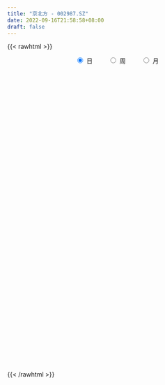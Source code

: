 ```yaml
---
title: "京北方 - 002987.SZ"
date: 2022-09-16T21:58:58+08:00
draft: false
---
```

{{< rawhtml >}}
    <div style="text-align: center">
        <label style="padding: 1rem;"><input style="margin-right: .5rem" type="radio" name="period" value="D" checked onclick="period_change(this)">日</label>
        <label style="padding: 1rem;"><input style="margin-right: .5rem" type="radio" name="period" value="W" onclick="period_change(this)">周</label>
        <label style="padding: 1rem;"><input style="margin-right: .5rem" type="radio" name="period" value="M" onclick="period_change(this)">月</label>
    </div>
    <div id="chart" style="height: 700px;"></div> 
    <script type="text/javascript">
        const D_v = [26091.64,21306.81,28528.41,16369.85,17632.12,15223.88,17339.56,14488.59,11256.2,19506.96,17805.45,14982.12,14461.33,12395.0,10527.79,28106.4,22316.26,15598.3,11918.56,11507.0,8854.7,7749.58,8018.94,7555.79,8099.7,8119.07,47456.09,43743.37,22761.27,16579.29,17541.0,12975.15,12231.79,9886.88,10696.25,25615.0,9438.25,15923.35,11861.98,11228.48,17447.0,15002.49,13518.58,17838.49,13174.7,16597.28,23407.66,15131.79,12192.86,9480.97,9697.58,8065.79,15759.79,8076.34,9667.37,7343.79,12251.0,7727.0,11417.23,7274.82,8463.52,10508.19,14868.58,11292.56,9984.0,7757.0,10417.75,6416.0,12611.15,8360.89,12727.4,4913.04,6291.37,9369.46,12838.65,8761.79,7872.0,10512.09,13973.43,10850.73,7344.7,14060.0,10340.79,6575.79,11317.7,9554.66,12085.04,10146.0,11432.0,9631.01,13925.59,11364.58,32874.4,27570.14,19141.36,21878.2,13910.79,11403.36,11262.66,12497.07,32455.79,14349.07,9570.09,11203.09,12637.84,9132.0,9528.47,9477.7,11809.7,5790.0,7029.22,7379.19,11934.0,10076.79,9001.01,11955.8,6608.79,6352.79,8109.74,5630.49,12858.32,9331.2,10868.58,9887.06,7189.79,9262.68,8271.79,9236.0,9320.0,8636.68,5954.0,5747.68,11354.22,10160.0,9792.22,8118.22,19216.97,18498.88,27541.01,20157.76,14402.79,14281.83,9518.37,13766.15,13432.0,7905.7,6866.49,21367.98,15641.0,17103.7,17231.58,57205.6,38795.03,29187.95,20548.53,21980.41,13751.0,25109.03,29931.76,17579.33,12729.79,10662.67,7905.0,11185.57,16755.5,20785.89,21895.15,21479.16,14974.16,8503.0,29669.55,17047.0,24512.53,12909.74,16693.4,12219.84,10829.4,9950.15,20548.19,18780.81,20974.6,20690.24,13532.7,29794.96,20568.6,19220.44,15747.39,23560.47,19073.54,43867.91,36189.91,25502.62,16943.51,20057.11,19428.54,16812.59,15021.74,20069.66,12301.14,11676.65,19017.5,24207.85,13945.85,11939.59,11684.79,16305.73,10057.2,19260.69,24167.76,12004.31,20202.8,20038.28,21562.0,41909.01,27402.94,30473.76,16153.7,21220.44,31594.37,23890.71,19898.26,19884.92,23935.35,24237.81,17920.71,23402.38,53362.69,29517.7,14724.48,9301.78,13534.25,14716.4,13661.52,13036.46,12739.38,21238.47,18292.05,34422.33,109971.0,77426.28,47167.22,54036.53,37631.97,34175.73,29151.58,31379.38,24913.96,40196.47,33628.53,36321.19,26280.77,27391.02,16926.96,20439.28,20537.29,33960.0,14497.2,13672.65,9489.07,9538.41,6861.44,9342.36,8521.6,12550.1,6791.8,10925.2,5847.4,8319.37,6946.3,6759.0,8568.0,6497.61,12389.6,18127.07,6760.33,62416.15,82378.36,40476.5,32581.5,42646.35,22366.13,21293.85,27375.32,21996.54,25839.45,29261.52,25533.06,34381.54,26743.72,50937.62,42630.23,28923.21,28681.41,42474.83,33147.18,19442.35,24385.97,18633.49,19183.47,41053.04,50096.35,29585.28,83404.54,42726.69,45944.77,32674.03,38888.07,22104.8,24145.6,19164.12,22305.83,22343.73,17116.59,28496.27,42071.5,38037.0,26259.78,30309.21,25038.8,19127.88,15239.28,20291.68,19552.92,11765.2,25992.91,17031.35,17391.58,122323.96,187088.96,247673.05,239235.25,214438.57,181160.45,113679.44,101713.14,143698.74,88002.44,27944.99,226753.98,183243.41,272416.36,197716.18,215895.21,166747.07,147473.68,124588.27,116466.77,97849.8,105028.18,186997.87,175140.82,173872.53,136585.87,90309.9,97222.77,77417.58,53015.33,88413.68,121399.11,68100.91,104860.65,98038.9,113156.36,63453.84,44611.35,65709.98,49854.4,44740.34,42373.98,55393.67,62822.12,60588.96,34091.04,35707.24,49109.6,73516.92,45677.13,44196.0,60900.15,75335.99,51223.39,107274.8,75302.15,112723.75,78268.23,128236.65,94420.68,129862.18,105481.22,81081.7,69008.2,45114.05,62152.48,34984.98,44967.98,29889.93,46669.64,44732.59,40844.6,29766.45,45057.6,39515.31,53960.47,30746.91,43076.48,43492.37,46459.51,34735.57,38047.17,50492.4,33812.2,30077.4,32434.4,33806.62,63270.01,52993.0,61056.27,66867.06,185035.9,159048.52,206662.24,121236.01,106272.67,80197.58,75609.12,66209.25,107056.2,82978.35,76862.03,94948.94,78538.9,78140.06,88921.42,162574.79,97140.71,58543.1,60750.58,95041.2,63097.56,70194.12,106140.04,68634.6,58575.44,75879.78,48584.44,41269.54,56185.04,46076.18,33456.56,46229.85,37796.88,44460.1,23228.4,22483.45,30922.09,41282.35,42197.6,88292.81,56042.56,69325.04,45585.95,45995.68,108227.42,59151.55,52521.44,43331.49,43284.73,69191.18,59835.17,41797.74,104954.37,302631.42,260600.15,170276.2,207314.88,205729.13,135184.3,101762.95,98179.2,132105.86,179835.89,175590.59,118362.86,115613.77,92555.48,67040.49,43759.3,49760.19,58182.38,52964.76,58615.98,43113.8,52238.98,119298.77,130378.78,141926.37,429935.77,302882.96,298090.9,412461.42]
const D_histogram = [0.0,-0.0051054131,0.0538770172,0.0438763912,-0.0089372319,-0.1068560941,-0.2334130208,-0.3031066893,-0.3513223928,-0.5761153637,-0.8302015423,-0.8506727886,-0.7670172705,-0.632859643,-0.5453907577,-0.2563168531,0.053290379,0.2604985416,0.3218695981,0.4136028012,0.3635379962,0.2563871518,0.090408778,0.0115632206,0.0316428123,0.1202601648,0.5417536995,0.8147910407,0.9486144717,0.8966592619,0.7774429337,0.5643866627,0.4683216697,0.3021342259,0.2078704355,-0.0576544341,-0.1860900054,-0.1735804709,-0.1202144914,-0.1075816871,-0.2606573637,-0.4591995573,-0.4290867587,-0.5083377999,-0.4931932725,-0.5481031027,-0.3671016377,-0.3079014851,-0.2961749803,-0.2918075359,-0.2590694597,-0.2249911728,-0.2934547697,-0.2994019004,-0.2568744692,-0.2232604327,-0.2124408029,-0.1847205976,-0.1972173401,-0.2031842098,-0.1685444987,-0.0818053214,0.0600316507,0.157354917,0.2123828918,0.238170453,0.2833029757,0.2622440761,0.1363862465,0.0494085036,-0.0381091743,-0.0951253512,-0.1170545532,-0.1111083267,-0.1502901047,-0.2332296726,-0.2410753429,-0.3374626712,-0.4567208478,-0.5753632396,-0.6101458499,-0.5387368117,-0.4192388111,-0.3042644585,-0.0870545476,0.0726419846,0.1398898755,0.0955708884,0.007680105,0.0368299231,0.1409173816,0.242800674,0.4752543093,0.685657019,0.8224211557,0.9161115514,0.8813546094,0.8201476096,0.741786986,0.6697699766,0.2676586429,-0.0337006387,-0.1711584311,-0.2780621558,-0.4470075524,-0.4560639646,-0.4501828676,-0.5184607845,-0.6201629201,-0.6626795243,-0.6139446583,-0.4791762947,-0.2428496046,-0.0363898649,0.1457152412,0.2394974825,0.2571423406,0.2593780719,0.1836005614,0.1237447392,0.2407354205,0.3106406714,0.411755142,0.4381235101,0.4746120509,0.4385061735,0.3456674506,0.1600836351,0.1637726257,0.1949064078,0.1569264218,0.1404400587,0.2400778953,0.331424921,0.3916098282,0.428215373,0.5084118749,0.5773823524,0.7460659693,0.7752517496,0.70158071,0.496142668,0.3275205956,0.2570755687,0.2506347527,0.1743105453,0.1171389615,0.1685138824,0.2229432802,0.0844727617,-0.0753017519,0.0804827475,0.0242905001,0.0665928983,0.0399869878,0.0021267503,-0.0701637577,-0.2283698874,-0.5101080627,-0.6861396318,-0.8144807565,-0.8794573254,-0.8744186893,-0.8952428191,-0.7536465793,-0.7105972689,-0.5646646364,-0.5227066418,-0.5309716732,-0.4950435757,-0.2815615005,-0.1530507811,0.0172837136,0.1314736183,0.1263299532,0.1274204596,0.1282417807,0.1272826846,-0.7403996895,-1.2202799146,-1.4865917842,-1.5965889811,-1.5341119684,-1.4826490907,-1.3850776868,-1.2069574965,-1.0072735241,-0.7843768286,-0.6066054854,-0.3374190022,-0.1104312804,0.0261292146,0.1409130534,0.2816580959,0.4210824251,0.5182251857,0.5774877411,0.5894395661,0.5621098359,0.5524303535,0.585609027,0.6234310609,0.6460817814,0.6157201725,0.5899721391,0.5952006661,0.5773707255,0.5287524984,0.4277187453,0.3728201213,0.3290827708,0.3072855377,0.2613916279,0.1198796718,-0.0048575091,-0.1406103575,-0.1794660726,-0.2030058693,-0.2209928483,-0.2531981333,-0.2390811721,-0.2012308576,-0.2112954245,-0.2006051467,-0.1533967811,-0.0350087494,0.1652630253,0.2534584819,0.3096016503,0.3375390666,0.3768344737,0.4037374448,0.3943773373,0.3861307535,0.3660089781,0.3935478619,0.3739522478,0.3109486792,0.4307392893,0.4427748585,0.4654036376,0.5345447064,0.5680073489,0.4796940018,0.4245273576,0.3110123344,0.2542358389,0.2647749414,0.2633815428,0.229731116,0.1968864918,0.1288057095,0.0782909871,0.0431704848,0.0188032854,-0.0850196392,-0.1577026835,-0.1984019562,-0.2388048815,-0.2661489631,-0.271142629,-0.2267861838,-0.2132949956,-0.2244760535,-0.2193909629,-0.2587602888,-0.2301654204,-0.1542027187,-0.0898338296,-0.0697246534,-0.02464501,0.0108043012,0.0600325758,0.0143478749,-0.0093303713,0.14542034,0.2752896304,0.2787437093,0.3157422425,0.2766564826,0.2136371282,0.134604257,0.0423507242,0.0288750798,-0.0200991764,0.0172271687,0.0479368351,0.0772474229,0.0414272127,0.1082428275,0.1360837412,0.1479372644,0.1475352875,0.1806180916,0.1387306214,0.1155505149,0.0437826407,0.0237190225,0.0319549248,0.1027343883,0.135380102,0.1306172397,0.2114875858,0.2009109274,0.1873586017,0.1805208888,0.0814740934,0.0317471943,-0.0681336809,-0.1251358089,-0.1111457083,-0.102278716,-0.081538258,-0.0446844989,0.0208603275,0.0249616262,0.0189973713,-0.0057699531,-0.0850453703,-0.1016002075,-0.1262450254,-0.1760788322,-0.2393250961,-0.2464903037,-0.2111858119,-0.2099819474,-0.1582604291,-0.0019212008,0.2954003391,0.5914371838,0.8238533428,0.8944800692,1.0296287585,0.9647671715,0.8478582301,0.8180331065,0.6778398793,0.7844281356,0.8162333718,0.8557124898,1.0389331129,0.769312497,0.8077046925,0.4762571111,0.166054199,-0.3287392617,-0.5047484761,-0.6837237804,-0.7215150822,-0.475098257,-0.4069954006,-0.2580166735,-0.4006108914,-0.5644068914,-0.6792884191,-0.7999749759,-0.8325489793,-0.7539601264,-0.8537958843,-0.8821484506,-1.0319548398,-0.9713505156,-0.7855714969,-0.6843606946,-0.5939527351,-0.475410786,-0.4439211603,-0.4861403192,-0.5527303835,-0.5564548002,-0.462515013,-0.341863987,-0.3236118647,-0.3684842677,-0.3278380265,-0.23497389,-0.1883797933,-0.1217459142,-0.0393852956,0.0862572475,0.0918462145,0.1895260627,0.2870436996,0.4546364192,0.5267792898,0.6872759523,0.7144816601,0.6461540904,0.3560458454,0.1723461658,-0.112834763,-0.2562387056,-0.4775384875,-0.606699061,-0.7350489803,-0.7472734817,-0.7781807708,-0.8122988137,-0.8530856736,-0.8595084109,-0.9518630797,-1.0017226162,-0.8841185553,-0.7939749743,-0.6199361441,-0.4220836691,-0.2378603018,-0.0834199127,0.0527434892,0.1523241603,0.2438297758,0.3249214902,0.3983235092,0.448748352,0.5008888796,0.0607483642,-0.1659558056,-0.1649331452,-0.1625286267,-0.0090420895,0.1226242925,0.1696149051,0.1836568327,0.1937614166,0.1959595928,0.2168910346,0.2951975962,0.3095996778,0.3080141139,0.3213159602,0.3278412355,0.3462605743,0.3295368068,0.3674928242,0.3717997467,0.3577719454,0.3557847559,0.3517031821,0.3055161206,0.3016715713,0.3270713386,0.3138407266,0.3140280269,0.2816947345,0.2568345088,0.233547033,0.2278882093,0.1902980901,0.1425271581,0.123739658,0.1008468966,0.0731603797,0.0335430292,0.0107842012,-0.0200230312,-0.0714450142,-0.0454992612,0.0264063195,0.0907420264,0.1556881526,0.1598215522,0.1546138931,0.198355228,0.1953650926,0.1902376436,0.1791385308,0.161917329,0.0680023287,0.0233209421,0.0296562958,0.158189334,0.2847392703,0.4436066065,0.4595901355,0.5181485745,0.52447478,0.4397380984,0.3479516427,0.2564032474,0.2183583881,0.2140688468,0.2479042127,0.2286301357,0.0993380001,-0.0247133036,-0.1459403975,-0.2402026565,-0.2852716069,-0.3666937941,-0.3764527016,-0.3322667441,-0.326665795,-0.2962968306,-0.126237804,-0.0731710342,0.1081687036,0.2784681759,0.2229638213,0.326359943,0.3700253756]
const D_fast = [0.0,-0.0063817664,0.0660699183,0.0670383901,0.011990459,-0.1126424267,-0.2975526087,-0.4430229494,-0.5790692512,-0.947891063,-1.4095276272,-1.6426670706,-1.7507658702,-1.7748231534,-1.8237019575,-1.5987072661,-1.2757774394,-1.0034446413,-0.8616061854,-0.6664722819,-0.6256525879,-0.6687066443,-0.8120828236,-0.8880375758,-0.8600472811,-0.7413648874,-0.1844329278,0.2923021736,0.6632792225,0.8354888282,0.9106332334,0.838673628,0.8596890525,0.7690351652,0.7267389837,0.4468005055,0.2718424328,0.2409568496,0.2642692063,0.2500065888,0.0317665713,-0.2815755116,-0.3587344027,-0.5650698939,-0.6732236846,-0.8651592905,-0.7759332349,-0.7937084536,-0.8560256939,-0.9246101334,-0.9566394222,-0.9788089285,-1.1206362178,-1.2014338237,-1.2231250098,-1.2453260814,-1.2876166523,-1.3060765964,-1.367877674,-1.4246405961,-1.4321370097,-1.3658491627,-1.2090042779,-1.0723422823,-0.9642185846,-0.8788884102,-0.7629301435,-0.7184280242,-0.8101892922,-0.8848149091,-0.9818598806,-1.0626573953,-1.1138502356,-1.1356810907,-1.212435395,-1.353682381,-1.4217968871,-1.6025498831,-1.8359882717,-2.0984714733,-2.2857905461,-2.3490657109,-2.3343774131,-2.2954691751,-2.1000229011,-1.9221658728,-1.819945513,-1.840371778,-1.9263425351,-1.8879852362,-1.7486684324,-1.5860849714,-1.2348177588,-0.8530007943,-0.5106313687,-0.1879130852,-0.0023313749,0.1414985278,0.2485846506,0.3440101355,0.0088134625,-0.3009709788,-0.481218379,-0.6576376426,-0.9383349273,-1.0614073307,-1.1680719506,-1.3659650637,-1.6227079293,-1.8308944146,-1.9356457131,-1.9206714232,-1.7450571343,-1.5476948608,-1.3291609444,-1.1755043325,-1.0935738892,-1.02649364,-1.0563710101,-1.0852906475,-0.9081161111,-0.7605506924,-0.5564974362,-0.4205981906,-0.2654566371,-0.1919359711,-0.1983578314,-0.3439207381,-0.299288591,-0.219428207,-0.2181765875,-0.1995529359,-0.0398956256,0.1343076304,0.2923949947,0.4360543827,0.6433538534,0.8566699189,1.2118700281,1.4348687459,1.5365928838,1.4551905088,1.3684485853,1.3622724505,1.4184903227,1.3857437516,1.3578569082,1.4513602997,1.5615255176,1.4441731895,1.2655732379,1.4414784242,1.3913588018,1.4503094246,1.4337002611,1.3963717112,1.3065402636,1.0912416622,0.6819764711,0.3344099941,0.0024486803,-0.28239222,-0.4959582562,-0.7405930908,-0.7874084958,-0.9220085026,-0.9172420292,-1.0059606951,-1.1469686447,-1.2348014412,-1.0917097412,-1.001461717,-0.8268062939,-0.6797479847,-0.6533091614,-0.6203635402,-0.5874817738,-0.5566201987,-1.6094024952,-2.3943526991,-3.0323125146,-3.5414569568,-3.8625079363,-4.1817073312,-4.430405349,-4.5540245328,-4.6061589414,-4.5793564531,-4.5532364813,-4.3684047486,-4.1690248469,-4.0259320482,-3.8759199461,-3.6647603796,-3.4200654442,-3.1933663872,-2.9897318965,-2.8304201799,-2.7172224512,-2.5887943452,-2.4092134149,-2.2155336158,-2.03136245,-1.9077940158,-1.7860490144,-1.6320203209,-1.5055075801,-1.4219376826,-1.4160417494,-1.3777353431,-1.3392020009,-1.2841778496,-1.2647238524,-1.3762658905,-1.5022174486,-1.6731228865,-1.7568451198,-1.8311363838,-1.9043715748,-1.9998763932,-2.0455297251,-2.0579871249,-2.1208755479,-2.1603365568,-2.1514773865,-2.0418415421,-1.8002540112,-1.648693934,-1.515150353,-1.4028281701,-1.2693241446,-1.1414868123,-1.0522525855,-0.9639664809,-0.8925860117,-0.7666601625,-0.6927677147,-0.6780341135,-0.4505586811,-0.3278293972,-0.1888497088,0.0139275367,0.1893920164,0.2210021698,0.2719673649,0.2362054254,0.2429878895,0.3197207274,0.3841727145,0.4079550667,0.4243320655,0.3884527106,0.3575107349,0.3331828539,0.3135164758,0.1884386414,0.0763299262,-0.0139698355,-0.1140739812,-0.2079553036,-0.2807346267,-0.2930747275,-0.3329072881,-0.4002073595,-0.4499700095,-0.5540294076,-0.5829758944,-0.5455638724,-0.5036534406,-0.5009754278,-0.4620570368,-0.4239066503,-0.3596702318,-0.401767964,-0.427778803,-0.2366730067,-0.0379813087,0.0351586975,0.1510927913,0.1811711521,0.1715610797,0.1261792728,0.044513421,0.0382565466,-0.0157425038,0.0258906335,0.0685845088,0.1172069522,0.0917435452,0.1856198669,0.2474817158,0.2963195552,0.3328014001,0.4110387271,0.4038339123,0.4095414345,0.3487192205,0.3345853579,0.3508099915,0.447273052,0.5137637912,0.5416552388,0.6753974813,0.7150485547,0.7483358795,0.7866283888,0.7079501168,0.6661600162,0.5492457208,0.4609596406,0.4471633141,0.4304606274,0.4308165209,0.4564991553,0.5272590636,0.5376007688,0.5363858567,0.510176044,0.4096392843,0.3676843952,0.3114783209,0.2176248061,0.0945472682,0.0257594847,0.0082675235,-0.0430240989,-0.0308676879,0.1249912403,0.496162865,0.9400590055,1.3784385002,1.6726852439,2.0652411229,2.2415713288,2.336626945,2.5113100979,2.5405768405,2.8432721307,3.0791357098,3.3325429504,3.7754968516,3.69820436,3.9385227286,3.726139425,3.4574500626,2.8804717866,2.5782754531,2.2283692037,2.0101991313,2.1378413923,2.1041953985,2.1886699572,1.9459230165,1.6410252936,1.3563216612,1.0356413604,0.7949301121,0.6850289334,0.3717442044,0.1228545255,-0.2849405736,-0.4671738784,-0.4777877339,-0.5476671052,-0.6057473294,-0.6060580768,-0.6855487413,-0.84930298,-1.0540756401,-1.1969137568,-1.2186027229,-1.1834176937,-1.2460685376,-1.3830620075,-1.4243752729,-1.3902546089,-1.3907554606,-1.3545580599,-1.2820437653,-1.1348369104,-1.1062863897,-0.9612250258,-0.791946464,-0.5106946397,-0.3068569466,0.025458704,0.2312848268,0.3244957797,0.123398996,-0.0172141422,-0.3306037616,-0.5380673807,-0.8787517845,-1.1595871232,-1.4716992875,-1.6707421594,-1.8961946413,-2.1333873875,-2.3874456658,-2.6087455059,-2.9390659446,-3.2393561351,-3.3427817131,-3.4511318757,-3.4320770814,-3.3397455237,-3.2149872318,-3.081401821,-2.9320525468,-2.7943908356,-2.6419277761,-2.4796056892,-2.3066227928,-2.1440108621,-1.9666481146,-2.3916015389,-2.6597946602,-2.7000052861,-2.7382329242,-2.5870069094,-2.4246844543,-2.3352901154,-2.2753339796,-2.2167890416,-2.1656009671,-2.0904467667,-1.9383408061,-1.846538805,-1.7711208405,-1.6774900041,-1.5890044199,-1.4840199375,-1.4183595033,-1.2885302799,-1.1912734207,-1.1158582357,-1.0288992362,-0.9450550145,-0.9148630458,-0.8432897022,-0.7361221003,-0.6708925307,-0.5921982236,-0.5541078324,-0.5147594309,-0.4796601485,-0.4283469198,-0.4183625165,-0.430501659,-0.4183542446,-0.4160352819,-0.4254317038,-0.4566632971,-0.4767260747,-0.5125390649,-0.5818223015,-0.5672513637,-0.4887442033,-0.4017229897,-0.2978548254,-0.2537660377,-0.2203202235,-0.1269900816,-0.0811389439,-0.038706982,-0.0050214621,0.0182366684,-0.0586777498,-0.0975289008,-0.0837794732,0.0843008985,0.2820356524,0.5518046402,0.6826857031,0.8707812857,1.0082261862,1.0334240292,1.0286254842,1.0011779007,1.0177226384,1.0669503088,1.162761728,1.2006451848,1.0961875492,0.9659579196,0.8082457264,0.6539328032,0.5375459511,0.3644503154,0.2605782325,0.221697504,0.1456320044,0.101926761,0.2404263367,0.2752003479,0.4835822616,0.7234987779,0.7237353786,0.908721486,1.0448932626]
const D_slow = [0.0,-0.0012763533,0.012192901,0.0231619988,0.0209276909,-0.0057863327,-0.0641395879,-0.1399162602,-0.2277468584,-0.3717756993,-0.5793260849,-0.791994282,-0.9837485997,-1.1419635104,-1.2783111998,-1.3423904131,-1.3290678183,-1.2639431829,-1.1834757834,-1.0800750831,-0.9891905841,-0.9250937961,-0.9024916016,-0.8996007965,-0.8916900934,-0.8616250522,-0.7261866273,-0.5224888671,-0.2853352492,-0.0611704337,0.1331902997,0.2742869654,0.3913673828,0.4669009393,0.5188685482,0.5044549396,0.4579324383,0.4145373205,0.3844836977,0.3575882759,0.292423935,0.1776240457,0.070352356,-0.056732094,-0.1800304121,-0.3170561878,-0.4088315972,-0.4858069685,-0.5598507136,-0.6328025975,-0.6975699625,-0.7538177557,-0.8271814481,-0.9020319232,-0.9662505405,-1.0220656487,-1.0751758494,-1.1213559988,-1.1706603338,-1.2214563863,-1.263592511,-1.2840438413,-1.2690359286,-1.2296971994,-1.1766014764,-1.1170588632,-1.0462331193,-0.9806721002,-0.9465755386,-0.9342234127,-0.9437507063,-0.9675320441,-0.9967956824,-1.0245727641,-1.0621452902,-1.1204527084,-1.1807215441,-1.2650872119,-1.3792674239,-1.5231082338,-1.6756446963,-1.8103288992,-1.915138602,-1.9912047166,-2.0129683535,-1.9948078573,-1.9598353885,-1.9359426664,-1.9340226401,-1.9248151593,-1.8895858139,-1.8288856454,-1.7100720681,-1.5386578133,-1.3330525244,-1.1040246366,-0.8836859842,-0.6786490818,-0.4932023353,-0.3257598412,-0.2588451804,-0.2672703401,-0.3100599479,-0.3795754868,-0.4913273749,-0.6053433661,-0.717889083,-0.8475042791,-1.0025450091,-1.1682148902,-1.3217010548,-1.4414951285,-1.5022075296,-1.5113049959,-1.4748761856,-1.415001815,-1.3507162298,-1.2858717119,-1.2399715715,-1.2090353867,-1.1488515316,-1.0711913637,-0.9682525782,-0.8587217007,-0.740068688,-0.6304421446,-0.544025282,-0.5040043732,-0.4630612168,-0.4143346148,-0.3751030093,-0.3399929947,-0.2799735208,-0.1971172906,-0.0992148335,0.0078390097,0.1349419784,0.2792875665,0.4658040589,0.6596169963,0.8350121738,0.9590478408,1.0409279897,1.1051968818,1.16785557,1.2114332063,1.2407179467,1.2828464173,1.3385822374,1.3597004278,1.3408749898,1.3609956767,1.3670683017,1.3837165263,1.3937132733,1.3942449608,1.3767040214,1.3196115495,1.1920845339,1.0205496259,0.8169294368,0.5970651054,0.3784604331,0.1546497283,-0.0337619165,-0.2114112337,-0.3525773928,-0.4832540533,-0.6159969716,-0.7397578655,-0.8101482406,-0.8484109359,-0.8440900075,-0.8112216029,-0.7796391146,-0.7477839997,-0.7157235545,-0.6839028834,-0.8690028058,-1.1740727844,-1.5457207305,-1.9448679757,-2.3283959678,-2.6990582405,-3.0453276622,-3.3470670363,-3.5988854173,-3.7949796245,-3.9466309958,-4.0309857464,-4.0585935665,-4.0520612628,-4.0168329995,-3.9464184755,-3.8411478692,-3.7115915728,-3.5672196376,-3.419859746,-3.2793322871,-3.1412246987,-2.994822442,-2.8389646767,-2.6774442314,-2.5235141883,-2.3760211535,-2.227220987,-2.0828783056,-1.950690181,-1.8437604947,-1.7505554644,-1.6682847717,-1.5914633873,-1.5261154803,-1.4961455623,-1.4973599396,-1.532512529,-1.5773790471,-1.6281305145,-1.6833787265,-1.7466782599,-1.8064485529,-1.8567562673,-1.9095801234,-1.9597314101,-1.9980806054,-2.0068327927,-1.9655170364,-1.9021524159,-1.8247520034,-1.7403672367,-1.6461586183,-1.5452242571,-1.4466299228,-1.3500972344,-1.2585949899,-1.1602080244,-1.0667199624,-0.9889827927,-0.8812979703,-0.7706042557,-0.6542533463,-0.5206171697,-0.3786153325,-0.2586918321,-0.1525599927,-0.0748069091,-0.0112479493,0.054945786,0.1207911717,0.1782239507,0.2274455737,0.259647001,0.2792197478,0.290012369,0.2947131904,0.2734582806,0.2340326097,0.1844321207,0.1247309003,0.0581936595,-0.0095919977,-0.0662885437,-0.1196122926,-0.1757313059,-0.2305790467,-0.2952691188,-0.352810474,-0.3913611536,-0.413819611,-0.4312507744,-0.4374120269,-0.4347109516,-0.4197028076,-0.4161158389,-0.4184484317,-0.3820933467,-0.3132709391,-0.2435850118,-0.1646494512,-0.0954853305,-0.0420760485,-0.0084249842,0.0021626968,0.0093814668,0.0043566727,0.0086634648,0.0206476736,0.0399595293,0.0503163325,0.0773770394,0.1113979747,0.1483822908,0.1852661126,0.2304206355,0.2651032909,0.2939909196,0.3049365798,0.3108663354,0.3188550666,0.3445386637,0.3783836892,0.4110379991,0.4639098956,0.5141376274,0.5609772778,0.6061075,0.6264760234,0.6344128219,0.6173794017,0.5860954495,0.5583090224,0.5327393434,0.5123547789,0.5011836542,0.5063987361,0.5126391426,0.5173884854,0.5159459971,0.4946846546,0.4692846027,0.4377233463,0.3937036383,0.3338723643,0.2722497884,0.2194533354,0.1669578485,0.1273927413,0.1269124411,0.2007625258,0.3486218218,0.5545851575,0.7782051748,1.0356123644,1.2768041573,1.4887687148,1.6932769914,1.8627369612,2.0588439951,2.2629023381,2.4768304605,2.7365637388,2.928891863,3.1308180361,3.2498823139,3.2913958636,3.2092110482,3.0830239292,2.9120929841,2.7317142135,2.6129396493,2.5111907991,2.4466866307,2.3465339079,2.205432185,2.0356100803,1.8356163363,1.6274790915,1.4389890599,1.2255400888,1.0050029761,0.7470142662,0.5041766373,0.307783763,0.1366935894,-0.0117945944,-0.1306472909,-0.241627581,-0.3631626608,-0.5013452566,-0.6404589567,-0.7560877099,-0.8415537067,-0.9224566729,-1.0145777398,-1.0965372464,-1.1552807189,-1.2023756672,-1.2328121458,-1.2426584697,-1.2210941578,-1.1981326042,-1.1507510885,-1.0789901636,-0.9653310588,-0.8336362364,-0.6618172483,-0.4831968333,-0.3216583107,-0.2326468493,-0.1895603079,-0.2177689986,-0.2818286751,-0.4012132969,-0.5528880622,-0.7366503073,-0.9234686777,-1.1180138704,-1.3210885738,-1.5343599922,-1.749237095,-1.9872028649,-2.2376335189,-2.4586631578,-2.6571569013,-2.8121409374,-2.9176618546,-2.9771269301,-2.9979819083,-2.984796036,-2.9467149959,-2.8857575519,-2.8045271794,-2.7049463021,-2.5927592141,-2.4675369942,-2.4523499031,-2.4938388545,-2.5350721409,-2.5757042975,-2.5779648199,-2.5473087468,-2.5049050205,-2.4589908123,-2.4105504582,-2.36156056,-2.3073378013,-2.2335384023,-2.1561384828,-2.0791349544,-1.9988059643,-1.9168456554,-1.8302805118,-1.7478963101,-1.6560231041,-1.5630731674,-1.4736301811,-1.3846839921,-1.2967581966,-1.2203791664,-1.1449612736,-1.0631934389,-0.9847332573,-0.9062262505,-0.8358025669,-0.7715939397,-0.7132071815,-0.6562351291,-0.6086606066,-0.5730288171,-0.5420939026,-0.5168821785,-0.4985920835,-0.4902063262,-0.4875102759,-0.4925160337,-0.5103772873,-0.5217521026,-0.5151505227,-0.4924650161,-0.453542978,-0.4135875899,-0.3749341166,-0.3253453096,-0.2765040365,-0.2289446256,-0.1841599929,-0.1436806606,-0.1266800785,-0.1208498429,-0.113435769,-0.0738884355,-0.0027036179,0.1081980337,0.2230955676,0.3526327112,0.4837514062,0.5936859308,0.6806738415,0.7447746533,0.7993642504,0.852881462,0.9148575152,0.9720150492,0.9968495492,0.9906712233,0.9541861239,0.8941354597,0.822817558,0.7311441095,0.6370309341,0.5539642481,0.4722977993,0.3982235917,0.3666641407,0.3483713821,0.375413558,0.445030602,0.5007715573,0.582361543,0.674867887]
const D_data = [['2020-08-27', 62.0, 60.78, 59.0, 62.4],['2020-08-28', 60.65, 60.7, 59.09, 60.83],['2020-08-31', 61.87, 61.67, 61.2, 63.44],['2020-09-01', 61.0, 60.98, 60.36, 61.79],['2020-09-02', 61.2, 60.29, 59.77, 61.4],['2020-09-03', 60.3, 59.27, 58.9, 60.3],['2020-09-04', 58.41, 58.16, 57.2, 58.41],['2020-09-07', 58.18, 58.11, 57.85, 59.56],['2020-09-08', 58.38, 57.77, 56.5, 58.51],['2020-09-09', 56.99, 54.4, 54.19, 57.33],['2020-09-10', 54.75, 52.1, 51.51, 55.49],['2020-09-11', 52.1, 53.51, 51.8, 53.53],['2020-09-14', 54.2, 54.21, 53.6, 55.08],['2020-09-15', 54.18, 54.72, 53.47, 55.73],['2020-09-16', 54.38, 54.09, 53.58, 54.75],['2020-09-17', 54.07, 57.13, 53.72, 57.54],['2020-09-18', 56.52, 58.74, 56.52, 59.03],['2020-09-21', 58.91, 58.8, 58.45, 59.9],['2020-09-22', 58.3, 57.76, 57.76, 59.3],['2020-09-23', 57.98, 58.69, 57.61, 58.9],['2020-09-24', 57.7, 57.19, 56.98, 58.21],['2020-09-25', 57.66, 56.16, 56.16, 58.2],['2020-09-28', 57.17, 54.69, 54.54, 57.17],['2020-09-29', 54.97, 55.03, 54.67, 55.87],['2020-09-30', 55.27, 56.0, 54.9, 57.13],['2020-10-09', 57.11, 57.09, 56.83, 57.6],['2020-10-12', 61.1, 62.8, 59.19, 62.8],['2020-10-13', 62.91, 63.28, 62.01, 63.88],['2020-10-14', 63.19, 63.29, 62.86, 64.2],['2020-10-15', 63.28, 61.9, 61.8, 64.0],['2020-10-16', 61.5, 61.27, 60.12, 61.85],['2020-10-19', 61.27, 59.76, 59.4, 61.77],['2020-10-20', 59.37, 60.85, 58.9, 60.88],['2020-10-21', 60.6, 59.63, 59.1, 60.75],['2020-10-22', 59.28, 60.1, 59.06, 60.39],['2020-10-23', 60.6, 57.11, 56.86, 60.75],['2020-10-26', 57.11, 57.73, 56.1, 57.89],['2020-10-27', 57.36, 59.1, 57.0, 60.2],['2020-10-28', 59.79, 59.73, 58.65, 59.97],['2020-10-29', 58.8, 59.36, 58.51, 59.73],['2020-10-30', 59.02, 56.8, 56.8, 60.0],['2020-11-02', 56.6, 55.02, 54.5, 56.63],['2020-11-03', 55.38, 57.09, 55.02, 57.48],['2020-11-04', 57.15, 55.21, 54.8, 57.17],['2020-11-05', 55.39, 55.8, 55.2, 56.26],['2020-11-06', 55.8, 54.36, 54.06, 56.29],['2020-11-09', 54.76, 57.24, 54.76, 57.68],['2020-11-10', 57.45, 56.03, 55.93, 57.65],['2020-11-11', 56.03, 55.31, 55.2, 56.67],['2020-11-12', 55.88, 54.94, 54.51, 55.88],['2020-11-13', 54.69, 55.08, 53.81, 55.12],['2020-11-16', 55.12, 54.98, 54.5, 55.5],['2020-11-17', 54.66, 53.28, 52.89, 54.9],['2020-11-18', 53.19, 53.5, 53.19, 53.95],['2020-11-19', 53.34, 53.85, 52.55, 54.09],['2020-11-20', 53.7, 53.61, 53.4, 53.94],['2020-11-23', 53.99, 53.12, 52.75, 53.99],['2020-11-24', 53.28, 53.12, 52.9, 53.64],['2020-11-25', 53.28, 52.34, 52.24, 53.45],['2020-11-26', 52.03, 52.04, 51.96, 52.5],['2020-11-27', 52.05, 52.3, 52.0, 53.15],['2020-11-30', 52.78, 53.0, 52.05, 53.8],['2020-12-01', 52.8, 54.12, 52.78, 54.25],['2020-12-02', 54.2, 54.12, 53.6, 54.33],['2020-12-03', 53.8, 53.98, 53.59, 54.68],['2020-12-04', 54.2, 53.85, 53.7, 54.22],['2020-12-07', 53.85, 54.34, 53.76, 54.83],['2020-12-08', 54.22, 53.65, 53.63, 54.34],['2020-12-09', 53.69, 51.96, 51.83, 53.97],['2020-12-10', 51.89, 51.81, 51.51, 52.37],['2020-12-11', 51.88, 51.2, 49.97, 52.04],['2020-12-14', 50.8, 51.0, 50.42, 51.19],['2020-12-15', 51.0, 51.0, 50.6, 51.77],['2020-12-16', 51.49, 51.07, 51.03, 52.28],['2020-12-17', 51.09, 50.16, 48.48, 51.09],['2020-12-18', 50.4, 48.97, 48.88, 50.4],['2020-12-21', 48.95, 49.31, 48.38, 49.42],['2020-12-22', 49.43, 47.51, 47.19, 49.43],['2020-12-23', 47.55, 46.13, 45.51, 47.55],['2020-12-24', 46.0, 44.87, 44.75, 46.76],['2020-12-25', 44.42, 44.8, 44.38, 45.63],['2020-12-28', 44.8, 45.52, 43.82, 46.5],['2020-12-29', 45.29, 45.99, 45.2, 46.98],['2020-12-30', 45.99, 46.0, 45.5, 46.34],['2020-12-31', 46.25, 47.74, 46.0, 48.17],['2021-01-04', 47.69, 47.75, 47.11, 48.27],['2021-01-05', 47.35, 47.01, 46.16, 47.95],['2021-01-06', 47.2, 45.49, 45.18, 47.2],['2021-01-07', 45.29, 44.35, 44.14, 45.29],['2021-01-08', 44.61, 45.4, 43.61, 46.2],['2021-01-11', 45.38, 46.5, 44.51, 46.5],['2021-01-12', 45.86, 46.92, 45.7, 47.11],['2021-01-13', 49.97, 49.5, 48.29, 50.98],['2021-01-14', 49.5, 50.66, 49.1, 51.7],['2021-01-15', 50.5, 51.08, 49.95, 51.5],['2021-01-18', 50.97, 51.69, 50.01, 52.6],['2021-01-19', 52.0, 50.82, 50.47, 52.3],['2021-01-20', 50.57, 50.8, 50.25, 51.36],['2021-01-21', 51.0, 50.75, 50.2, 51.08],['2021-01-22', 50.35, 50.93, 49.9, 51.5],['2021-01-25', 50.51, 45.84, 45.84, 50.55],['2021-01-26', 45.14, 45.25, 44.96, 46.42],['2021-01-27', 45.01, 45.99, 44.72, 46.2],['2021-01-28', 45.6, 45.48, 45.0, 46.46],['2021-01-29', 45.51, 43.6, 43.2, 46.08],['2021-02-01', 43.9, 44.68, 43.6, 44.79],['2021-02-02', 44.4, 44.4, 43.81, 44.88],['2021-02-03', 44.3, 42.8, 42.75, 44.3],['2021-02-04', 42.05, 41.33, 40.66, 42.36],['2021-02-05', 41.2, 41.01, 41.0, 42.18],['2021-02-08', 41.17, 41.48, 40.5, 41.86],['2021-02-09', 41.61, 42.42, 41.23, 42.66],['2021-02-10', 42.52, 44.2, 42.12, 44.85],['2021-02-18', 45.01, 44.7, 44.5, 45.82],['2021-02-19', 44.41, 45.28, 44.2, 45.45],['2021-02-22', 45.3, 44.87, 44.8, 46.45],['2021-02-23', 44.66, 44.22, 44.22, 45.06],['2021-02-24', 44.59, 44.1, 43.68, 44.84],['2021-02-25', 44.08, 42.92, 42.88, 44.31],['2021-02-26', 42.32, 42.7, 42.07, 42.88],['2021-03-01', 42.81, 45.05, 42.81, 45.17],['2021-03-02', 45.1, 45.03, 44.45, 45.46],['2021-03-03', 44.42, 46.03, 44.42, 46.55],['2021-03-04', 45.94, 45.65, 45.0, 46.45],['2021-03-05', 45.47, 46.2, 45.21, 46.45],['2021-03-08', 46.48, 45.56, 45.51, 46.83],['2021-03-09', 45.81, 44.73, 43.0, 45.81],['2021-03-10', 45.17, 42.94, 42.85, 45.44],['2021-03-11', 43.51, 44.88, 42.62, 44.9],['2021-03-12', 44.82, 45.4, 44.2, 45.52],['2021-03-15', 45.0, 44.6, 44.35, 45.5],['2021-03-16', 44.75, 44.79, 44.28, 45.0],['2021-03-17', 44.38, 46.58, 44.38, 46.93],['2021-03-18', 46.57, 47.19, 46.08, 48.0],['2021-03-19', 46.67, 47.48, 46.45, 48.12],['2021-03-22', 47.47, 47.77, 47.33, 48.3],['2021-03-23', 47.98, 49.02, 47.98, 50.78],['2021-03-24', 48.6, 49.75, 47.51, 50.09],['2021-03-25', 49.73, 52.23, 49.0, 52.5],['2021-03-26', 51.57, 51.71, 50.67, 52.3],['2021-03-29', 51.5, 51.0, 50.43, 52.38],['2021-03-30', 50.66, 49.2, 49.18, 50.96],['2021-03-31', 48.9, 49.12, 48.66, 49.96],['2021-04-01', 48.71, 50.09, 48.25, 50.17],['2021-04-02', 50.0, 51.05, 49.66, 51.85],['2021-04-06', 50.86, 50.29, 50.2, 50.86],['2021-04-07', 50.1, 50.46, 50.0, 51.34],['2021-04-08', 50.45, 52.1, 50.01, 53.33],['2021-04-09', 51.58, 52.77, 51.0, 52.89],['2021-04-12', 53.55, 50.44, 50.18, 53.74],['2021-04-13', 50.02, 49.56, 49.27, 52.3],['2021-04-14', 50.28, 53.7, 50.25, 54.52],['2021-04-15', 53.52, 51.55, 51.12, 53.69],['2021-04-16', 51.63, 52.98, 50.65, 53.3],['2021-04-19', 52.69, 52.4, 51.21, 52.85],['2021-04-20', 52.41, 52.3, 51.78, 53.73],['2021-04-21', 51.85, 51.74, 51.6, 53.2],['2021-04-22', 51.74, 50.11, 49.88, 52.0],['2021-04-23', 50.01, 47.25, 47.18, 50.06],['2021-04-26', 46.95, 47.01, 46.62, 48.03],['2021-04-27', 46.86, 46.31, 46.16, 47.73],['2021-04-28', 46.14, 46.0, 45.01, 46.2],['2021-04-29', 46.0, 46.08, 45.86, 46.69],['2021-04-30', 46.05, 45.04, 44.88, 46.3],['2021-05-06', 44.34, 46.75, 44.1, 47.38],['2021-05-07', 46.66, 45.41, 45.02, 47.1],['2021-05-10', 45.95, 46.66, 45.41, 47.25],['2021-05-11', 46.59, 45.37, 44.93, 46.85],['2021-05-12', 44.97, 44.33, 43.85, 45.0],['2021-05-13', 44.11, 44.45, 43.82, 44.55],['2021-05-14', 44.46, 46.93, 44.31, 47.42],['2021-05-17', 46.69, 46.5, 45.82, 46.8],['2021-05-18', 46.14, 47.66, 46.14, 47.85],['2021-05-19', 47.31, 47.67, 47.29, 47.9],['2021-05-20', 46.09, 46.46, 44.47, 46.98],['2021-05-21', 46.44, 46.52, 46.17, 47.58],['2021-05-24', 46.5, 46.52, 45.53, 46.93],['2021-05-25', 46.66, 46.5, 45.98, 46.73],['2021-05-26', 33.06, 32.92, 32.53, 33.82],['2021-05-27', 32.92, 33.19, 32.45, 33.63],['2021-05-28', 33.37, 32.56, 32.4, 33.58],['2021-05-31', 32.67, 32.01, 31.72, 32.67],['2021-06-01', 31.99, 32.48, 31.81, 32.57],['2021-06-02', 32.24, 31.08, 30.93, 32.39],['2021-06-03', 31.08, 30.5, 30.42, 31.29],['2021-06-04', 30.39, 30.76, 29.91, 30.76],['2021-06-07', 30.85, 30.67, 30.21, 30.93],['2021-06-08', 30.67, 30.86, 30.5, 31.18],['2021-06-09', 30.65, 30.27, 30.21, 30.78],['2021-06-10', 30.28, 31.68, 30.28, 31.75],['2021-06-11', 31.79, 31.74, 31.5, 32.1],['2021-06-15', 31.6, 30.98, 30.7, 31.89],['2021-06-16', 30.77, 30.88, 30.65, 31.2],['2021-06-17', 30.77, 31.5, 30.76, 31.72],['2021-06-18', 31.71, 31.97, 31.35, 32.15],['2021-06-21', 31.74, 31.92, 31.51, 32.2],['2021-06-22', 31.93, 31.79, 31.65, 32.19],['2021-06-23', 31.61, 31.36, 30.88, 31.92],['2021-06-24', 31.13, 30.81, 30.7, 31.36],['2021-06-25', 30.83, 30.92, 30.73, 31.3],['2021-06-28', 30.91, 31.54, 30.5, 31.62],['2021-06-29', 31.35, 31.86, 31.35, 32.32],['2021-06-30', 31.76, 31.95, 31.5, 32.26],['2021-07-01', 32.05, 31.4, 31.36, 32.13],['2021-07-02', 31.36, 31.44, 31.03, 31.7],['2021-07-05', 31.35, 31.92, 31.02, 32.14],['2021-07-06', 31.92, 31.76, 31.49, 32.0],['2021-07-07', 31.68, 31.35, 31.0, 31.8],['2021-07-08', 31.23, 30.4, 30.11, 31.53],['2021-07-09', 30.2, 30.62, 30.04, 30.68],['2021-07-12', 30.78, 30.53, 30.11, 30.78],['2021-07-13', 30.45, 30.65, 30.33, 31.31],['2021-07-14', 30.45, 30.17, 30.14, 30.7],['2021-07-15', 29.74, 28.4, 28.12, 29.74],['2021-07-16', 28.36, 27.72, 27.48, 28.36],['2021-07-19', 27.62, 26.6, 26.33, 27.71],['2021-07-20', 26.34, 26.99, 26.25, 27.06],['2021-07-21', 27.0, 26.63, 26.53, 27.31],['2021-07-22', 26.68, 26.18, 26.0, 26.76],['2021-07-23', 26.04, 25.43, 25.34, 26.21],['2021-07-26', 25.49, 25.51, 25.09, 25.94],['2021-07-27', 25.71, 25.51, 25.36, 25.96],['2021-07-28', 25.49, 24.55, 24.0, 25.53],['2021-07-29', 24.58, 24.37, 24.1, 24.98],['2021-07-30', 24.2, 24.56, 23.9, 24.83],['2021-08-02', 24.58, 25.54, 24.2, 25.65],['2021-08-03', 25.35, 27.2, 25.32, 28.05],['2021-08-04', 26.88, 26.47, 26.3, 27.08],['2021-08-05', 26.3, 26.42, 26.07, 26.95],['2021-08-06', 26.66, 26.3, 26.12, 26.67],['2021-08-09', 26.31, 26.67, 26.13, 26.88],['2021-08-10', 26.58, 26.78, 26.45, 26.98],['2021-08-11', 26.76, 26.48, 26.41, 26.88],['2021-08-12', 26.21, 26.56, 26.21, 27.16],['2021-08-13', 26.67, 26.45, 26.26, 26.83],['2021-08-16', 26.51, 27.2, 26.41, 27.2],['2021-08-17', 26.93, 26.78, 26.43, 27.12],['2021-08-18', 27.1, 26.14, 25.41, 27.15],['2021-08-19', 26.09, 28.75, 25.97, 28.75],['2021-08-20', 28.08, 27.99, 27.4, 28.37],['2021-08-23', 27.82, 28.48, 27.71, 28.82],['2021-08-24', 28.49, 29.63, 28.35, 29.88],['2021-08-25', 29.52, 29.84, 29.13, 29.85],['2021-08-26', 29.7, 28.54, 28.5, 29.7],['2021-08-27', 28.68, 28.9, 28.32, 29.75],['2021-08-30', 28.9, 27.99, 27.72, 29.05],['2021-08-31', 27.9, 28.46, 27.7, 28.69],['2021-09-01', 28.18, 29.39, 27.7, 29.62],['2021-09-02', 29.03, 29.49, 28.76, 29.95],['2021-09-03', 30.13, 29.21, 29.18, 31.31],['2021-09-06', 29.0, 29.24, 28.51, 29.74],['2021-09-07', 29.0, 28.69, 28.55, 29.15],['2021-09-08', 28.61, 28.71, 28.47, 28.9],['2021-09-09', 28.52, 28.76, 28.0, 29.12],['2021-09-10', 28.56, 28.8, 28.5, 29.29],['2021-09-13', 28.68, 27.47, 27.36, 28.68],['2021-09-14', 27.46, 27.32, 27.2, 27.85],['2021-09-15', 27.32, 27.3, 26.7, 27.35],['2021-09-16', 27.32, 26.93, 26.77, 27.35],['2021-09-17', 26.91, 26.72, 26.52, 27.09],['2021-09-22', 26.21, 26.7, 26.21, 26.86],['2021-09-23', 26.86, 27.22, 26.7, 27.28],['2021-09-24', 27.0, 26.8, 26.8, 27.38],['2021-09-27', 26.9, 26.3, 26.11, 27.15],['2021-09-28', 26.51, 26.28, 26.11, 26.51],['2021-09-29', 26.22, 25.4, 25.4, 26.22],['2021-09-30', 25.5, 25.98, 25.44, 26.07],['2021-10-08', 26.19, 26.65, 26.07, 26.96],['2021-10-11', 26.66, 26.73, 26.51, 27.05],['2021-10-12', 26.5, 26.28, 26.02, 26.78],['2021-10-13', 26.28, 26.67, 26.15, 26.92],['2021-10-14', 26.63, 26.7, 26.32, 26.96],['2021-10-15', 26.77, 27.07, 26.52, 27.39],['2021-10-18', 27.0, 25.86, 25.6, 27.0],['2021-10-19', 25.76, 25.89, 25.72, 26.02],['2021-10-20', 26.3, 28.48, 26.25, 28.48],['2021-10-21', 28.29, 29.06, 28.12, 29.22],['2021-10-22', 28.53, 28.02, 27.95, 28.88],['2021-10-25', 28.08, 28.76, 27.83, 28.85],['2021-10-26', 27.5, 28.02, 27.1, 28.05],['2021-10-27', 27.8, 27.63, 27.28, 27.89],['2021-10-28', 27.37, 27.18, 27.1, 27.77],['2021-10-29', 27.1, 26.62, 26.21, 27.47],['2021-11-01', 26.5, 27.35, 26.28, 27.4],['2021-11-02', 27.22, 26.74, 26.48, 27.68],['2021-11-03', 26.65, 27.79, 26.42, 27.96],['2021-11-04', 27.91, 27.92, 27.5, 28.13],['2021-11-05', 27.88, 28.12, 27.77, 28.73],['2021-11-08', 27.9, 27.34, 27.11, 28.23],['2021-11-09', 27.32, 28.78, 27.22, 29.29],['2021-11-10', 29.1, 28.66, 28.38, 29.55],['2021-11-11', 28.83, 28.7, 28.26, 28.83],['2021-11-12', 28.53, 28.72, 28.36, 28.98],['2021-11-15', 28.74, 29.39, 28.74, 29.5],['2021-11-16', 29.2, 28.59, 28.48, 29.29],['2021-11-17', 28.41, 28.79, 28.39, 28.84],['2021-11-18', 28.6, 28.03, 27.89, 28.79],['2021-11-19', 28.04, 28.5, 28.04, 28.53],['2021-11-22', 28.49, 28.89, 28.16, 28.96],['2021-11-23', 28.9, 29.99, 28.55, 30.4],['2021-11-24', 29.88, 29.94, 29.53, 30.52],['2021-11-25', 30.24, 29.71, 29.66, 30.24],['2021-11-26', 29.86, 31.19, 29.04, 32.68],['2021-11-29', 30.3, 30.47, 30.12, 30.8],['2021-11-30', 30.4, 30.6, 30.22, 31.48],['2021-12-01', 30.3, 30.86, 30.28, 31.29],['2021-12-02', 30.81, 29.61, 29.59, 30.81],['2021-12-03', 29.84, 29.96, 29.65, 30.12],['2021-12-06', 29.71, 29.0, 28.81, 29.82],['2021-12-07', 29.24, 29.12, 28.81, 29.65],['2021-12-08', 29.03, 29.88, 29.03, 30.28],['2021-12-09', 29.9, 29.87, 29.76, 30.38],['2021-12-10', 29.67, 30.1, 29.66, 30.17],['2021-12-13', 29.95, 30.48, 29.95, 30.77],['2021-12-14', 30.4, 31.18, 30.16, 31.37],['2021-12-15', 31.44, 30.69, 30.65, 31.44],['2021-12-16', 30.62, 30.65, 30.52, 31.1],['2021-12-17', 30.68, 30.41, 30.15, 31.2],['2021-12-20', 30.2, 29.48, 29.41, 30.58],['2021-12-21', 29.66, 30.0, 29.51, 30.16],['2021-12-22', 29.9, 29.76, 29.66, 30.48],['2021-12-23', 29.76, 29.18, 28.98, 29.88],['2021-12-24', 29.14, 28.59, 28.55, 29.34],['2021-12-27', 28.48, 28.95, 28.4, 29.02],['2021-12-28', 29.14, 29.41, 29.0, 29.99],['2021-12-29', 29.45, 28.94, 28.76, 29.45],['2021-12-30', 28.84, 29.59, 28.82, 29.84],['2021-12-31', 29.59, 31.42, 29.59, 32.55],['2022-01-04', 31.8, 34.56, 31.4, 34.56],['2022-01-05', 36.26, 36.55, 36.17, 38.02],['2022-01-06', 34.94, 37.82, 34.55, 39.5],['2022-01-07', 38.61, 37.4, 37.22, 40.98],['2022-01-10', 36.56, 39.67, 36.56, 40.31],['2022-01-11', 38.78, 38.32, 37.91, 39.24],['2022-01-12', 39.0, 38.1, 37.3, 39.35],['2022-01-13', 38.1, 39.69, 36.93, 40.67],['2022-01-14', 38.9, 38.7, 38.55, 40.0],['2022-01-17', 42.0, 42.57, 40.64, 42.57],['2022-01-18', 46.83, 42.96, 42.28, 46.83],['2022-01-19', 42.95, 44.26, 41.7, 45.98],['2022-01-20', 42.71, 47.8, 41.14, 48.69],['2022-01-21', 45.38, 43.02, 43.02, 46.8],['2022-01-24', 44.04, 47.32, 43.55, 47.32],['2022-01-25', 45.0, 42.86, 42.72, 45.59],['2022-01-26', 42.0, 42.11, 39.21, 43.63],['2022-01-27', 42.66, 38.01, 38.0, 42.71],['2022-01-28', 38.29, 40.3, 38.1, 41.58],['2022-02-07', 41.51, 39.25, 38.8, 41.89],['2022-02-08', 39.24, 40.27, 37.2, 40.45],['2022-02-09', 41.08, 44.3, 40.81, 44.3],['2022-02-10', 43.5, 42.93, 42.41, 44.77],['2022-02-11', 42.8, 44.62, 42.03, 45.48],['2022-02-14', 42.38, 41.06, 40.43, 43.3],['2022-02-15', 40.8, 39.9, 39.55, 41.0],['2022-02-16', 41.0, 39.56, 38.15, 41.55],['2022-02-17', 38.57, 38.53, 38.1, 40.4],['2022-02-18', 38.12, 38.81, 38.0, 39.14],['2022-02-21', 39.08, 39.91, 38.82, 41.09],['2022-02-22', 38.89, 37.16, 36.33, 39.07],['2022-02-23', 36.8, 37.17, 35.84, 37.24],['2022-02-24', 36.79, 34.52, 33.51, 36.79],['2022-02-25', 34.88, 36.2, 34.83, 36.98],['2022-02-28', 39.12, 37.79, 36.75, 39.53],['2022-03-01', 36.75, 36.95, 36.66, 37.84],['2022-03-02', 36.75, 36.83, 36.32, 37.78],['2022-03-03', 36.7, 37.31, 35.68, 37.36],['2022-03-04', 36.86, 36.23, 35.8, 37.26],['2022-03-07', 35.35, 34.86, 34.74, 35.98],['2022-03-08', 34.5, 33.78, 33.68, 35.65],['2022-03-09', 33.65, 33.85, 31.55, 34.1],['2022-03-10', 34.43, 34.81, 34.0, 35.99],['2022-03-11', 34.3, 35.29, 33.37, 35.86],['2022-03-14', 35.0, 33.99, 33.96, 35.46],['2022-03-15', 33.9, 32.71, 32.7, 34.79],['2022-03-16', 33.5, 33.34, 31.89, 33.7],['2022-03-17', 33.51, 33.97, 33.11, 34.86],['2022-03-18', 33.74, 33.43, 32.66, 33.74],['2022-03-21', 33.75, 33.69, 33.02, 34.36],['2022-03-22', 33.5, 34.05, 32.9, 34.68],['2022-03-23', 33.9, 35.0, 33.11, 36.3],['2022-03-24', 34.41, 33.75, 33.54, 34.61],['2022-03-25', 34.65, 35.13, 34.25, 36.0],['2022-03-28', 34.44, 35.69, 34.15, 36.25],['2022-03-29', 35.5, 37.44, 34.85, 39.1],['2022-03-30', 36.78, 37.16, 36.23, 37.65],['2022-03-31', 37.17, 39.28, 36.72, 40.08],['2022-04-01', 38.6, 38.6, 37.52, 39.62],['2022-04-06', 39.22, 37.78, 37.38, 41.0],['2022-04-07', 37.3, 34.39, 34.32, 37.45],['2022-04-08', 34.32, 34.62, 33.2, 35.19],['2022-04-11', 33.88, 32.07, 31.88, 34.23],['2022-04-12', 31.88, 32.5, 31.27, 32.8],['2022-04-13', 32.08, 30.19, 29.81, 32.18],['2022-04-14', 30.19, 29.89, 29.69, 30.69],['2022-04-15', 29.5, 28.57, 28.42, 29.5],['2022-04-18', 28.3, 28.93, 27.65, 29.01],['2022-04-19', 28.2, 27.82, 27.44, 28.78],['2022-04-20', 28.61, 26.79, 26.72, 28.67],['2022-04-21', 26.66, 25.63, 25.5, 26.98],['2022-04-22', 25.63, 25.01, 24.82, 25.95],['2022-04-25', 24.45, 22.67, 22.65, 24.5],['2022-04-26', 22.76, 21.73, 21.63, 23.38],['2022-04-27', 21.46, 22.92, 21.05, 22.93],['2022-04-28', 22.3, 22.1, 21.9, 22.78],['2022-04-29', 22.35, 22.91, 21.71, 23.05],['2022-05-05', 22.84, 23.39, 22.41, 23.79],['2022-05-06', 22.6, 23.57, 22.55, 24.3],['2022-05-09', 23.26, 23.56, 23.26, 24.25],['2022-05-10', 23.07, 23.68, 22.92, 23.97],['2022-05-11', 24.0, 23.52, 23.5, 24.39],['2022-05-12', 23.36, 23.68, 23.0, 24.23],['2022-05-13', 24.21, 23.84, 23.42, 24.25],['2022-05-16', 23.83, 24.06, 23.7, 24.36],['2022-05-17', 24.15, 24.07, 23.27, 24.19],['2022-05-18', 24.65, 24.39, 24.19, 25.25],['2022-05-19', 16.71, 17.04, 16.65, 17.15],['2022-05-20', 17.05, 17.51, 17.05, 17.51],['2022-05-23', 17.64, 19.26, 17.55, 19.26],['2022-05-24', 20.0, 18.79, 18.79, 20.79],['2022-05-25', 18.7, 20.67, 18.51, 20.67],['2022-05-26', 21.03, 20.85, 20.07, 21.62],['2022-05-27', 20.6, 20.03, 19.86, 20.77],['2022-05-30', 19.69, 19.57, 19.22, 19.95],['2022-05-31', 19.58, 19.39, 18.9, 19.67],['2022-06-01', 19.35, 19.14, 18.9, 19.49],['2022-06-02', 19.15, 19.27, 18.75, 19.41],['2022-06-06', 19.28, 20.14, 19.28, 20.47],['2022-06-07', 20.14, 19.52, 19.26, 20.2],['2022-06-08', 19.56, 19.3, 19.03, 19.95],['2022-06-09', 19.46, 19.48, 18.78, 19.95],['2022-06-10', 19.11, 19.43, 19.09, 19.82],['2022-06-13', 19.13, 19.65, 19.1, 19.85],['2022-06-14', 19.41, 19.23, 18.36, 19.41],['2022-06-15', 19.18, 20.01, 19.14, 21.0],['2022-06-16', 20.2, 19.77, 19.62, 20.36],['2022-06-17', 19.5, 19.59, 19.18, 19.77],['2022-06-20', 19.62, 19.78, 19.41, 19.92],['2022-06-21', 20.1, 19.83, 19.6, 20.35],['2022-06-22', 19.69, 19.25, 19.25, 19.92],['2022-06-23', 19.24, 19.72, 19.17, 19.89],['2022-06-24', 19.98, 20.24, 19.76, 20.5],['2022-06-27', 20.3, 19.9, 19.82, 20.3],['2022-06-28', 19.99, 20.15, 19.37, 20.18],['2022-06-29', 20.06, 19.77, 19.69, 20.6],['2022-06-30', 19.77, 19.81, 19.61, 19.97],['2022-07-01', 20.08, 19.79, 19.68, 20.28],['2022-07-04', 19.68, 20.02, 19.08, 20.08],['2022-07-05', 19.89, 19.58, 19.35, 20.1],['2022-07-06', 19.57, 19.27, 19.16, 19.66],['2022-07-07', 19.37, 19.48, 19.37, 20.0],['2022-07-08', 19.36, 19.33, 19.2, 19.7],['2022-07-11', 19.21, 19.13, 18.6, 19.21],['2022-07-12', 19.1, 18.77, 18.77, 19.13],['2022-07-13', 18.77, 18.76, 18.61, 18.89],['2022-07-14', 18.78, 18.44, 18.42, 18.87],['2022-07-15', 18.42, 17.85, 17.78, 18.61],['2022-07-18', 17.88, 18.63, 17.88, 18.76],['2022-07-19', 18.64, 19.39, 18.58, 19.55],['2022-07-20', 19.62, 19.64, 19.18, 19.74],['2022-07-21', 19.64, 20.03, 19.46, 20.23],['2022-07-22', 19.88, 19.52, 19.44, 20.18],['2022-07-25', 20.0, 19.47, 19.25, 20.2],['2022-07-26', 19.68, 20.28, 19.37, 20.98],['2022-07-27', 20.07, 19.92, 19.79, 20.18],['2022-07-28', 20.13, 19.99, 19.84, 20.26],['2022-07-29', 19.91, 19.99, 19.78, 20.12],['2022-08-01', 19.85, 19.95, 19.62, 20.27],['2022-08-02', 19.71, 18.76, 18.45, 19.72],['2022-08-03', 18.6, 19.02, 18.59, 19.57],['2022-08-04', 19.24, 19.56, 19.14, 19.59],['2022-08-05', 19.9, 21.52, 19.82, 21.52],['2022-08-08', 22.79, 22.36, 21.8, 23.67],['2022-08-09', 22.29, 23.84, 21.8, 24.48],['2022-08-10', 23.0, 22.91, 22.68, 23.53],['2022-08-11', 22.7, 24.08, 22.67, 24.46],['2022-08-12', 23.78, 24.08, 23.5, 25.37],['2022-08-15', 23.95, 23.19, 23.02, 24.0],['2022-08-16', 23.16, 23.03, 22.89, 23.63],['2022-08-17', 23.0, 22.88, 22.51, 23.09],['2022-08-18', 22.9, 23.5, 22.25, 23.56],['2022-08-19', 23.2, 24.1, 22.7, 24.59],['2022-08-22', 23.83, 24.97, 23.3, 25.79],['2022-08-23', 24.42, 24.67, 24.13, 25.28],['2022-08-24', 24.4, 23.16, 23.06, 24.94],['2022-08-25', 23.06, 22.71, 22.2, 23.44],['2022-08-26', 22.7, 22.15, 22.05, 22.95],['2022-08-29', 21.7, 21.88, 21.3, 22.14],['2022-08-30', 21.88, 22.03, 21.6, 22.35],['2022-08-31', 21.87, 21.08, 20.86, 22.04],['2022-09-01', 21.34, 21.53, 21.14, 21.84],['2022-09-02', 21.53, 22.1, 21.5, 22.32],['2022-09-05', 22.0, 21.56, 21.26, 22.21],['2022-09-06', 21.7, 21.78, 20.97, 21.92],['2022-09-07', 21.52, 23.96, 21.52, 23.96],['2022-09-08', 23.0, 23.07, 22.76, 23.98],['2022-09-09', 22.99, 25.38, 22.95, 25.38],['2022-09-13', 27.92, 26.41, 26.15, 27.92],['2022-09-14', 25.2, 24.16, 23.8, 25.58],['2022-09-15', 24.43, 26.58, 23.88, 26.58],['2022-09-16', 25.99, 26.6, 25.99, 28.9]]
const W_v = [2290.9,30821.13,824956.97,400323.75,323603.26,402853.7500000001,373373.64,160204.23,467216.79,593065.7799999999,412353.12,278570.48,171186.32,240687.6,137269.77,143961.13,132250.77,95093.82,78039.32,87806.78,55628.14,23674.43,8119.07,148081.02,71405.07,65899.06,76131.54,69910.86,48913.08,47133.57,54410.33,50533.19,42174.31,50552.95,42294.28,52848.71,104876.07,70952.08,80215.88,45737.87,26342.41,19077.8,38657.61,50134.95,44727.15,43008.12,93532.84,65401.14,51781.17,159523.86,111320.73,60062.36,37541.39,96521.02,83382.51,81083.15,103806.94,138439.22,81931.78,75881.78,80795.58,81795.69,131115.03,123332.98,105877.05,130309.03,67688.01,261350.13,202163.03,166439.53,111575.32,81157.33,24725.4,36114.5,8319.37,41160.51,210158.41,146263.15,137012.11,177916.19,138083.82,223322.68,182338.36,105075.87,165173.76,99250.56,194505.0,888435.8300000001,628254.21,908074.9199999999,771171.0,738889.2,454551.45,480813.25,336785.9300000001,265919.07,238101.93,338930.33,488951.46,316425.1,256227.69,191903.21,212356.77,89951.88,187164.74,243560.3,738849.73,328288.62,440384.4199999999,485320.08,395223.4999999999,292943.8,219744.51,162376.39,301443.96,309227.58,319063.19,1146551.78,647068.2,569163.1900000001,263282.61,486956.7,1443371.05]
const W_histogram = [0.0,1.4231339031,2.0445506773,1.9386071167,1.9184390607,2.0527409534,1.895618462,1.5974053567,1.63692804,2.6564425002,2.5229369344,1.8536984544,1.38369014,1.2100118466,0.8321064184,0.481317244,0.0071863115,-0.5104800248,-1.1617883674,-1.2295518016,-1.4236218784,-1.5290015691,-1.4900106828,-1.1619824654,-1.199577953,-1.2159363913,-1.3512865813,-1.3493795421,-1.3982274758,-1.4629292844,-1.3483233886,-1.3922998142,-1.503390498,-1.7711032782,-1.6651695154,-1.6637565678,-1.2123196099,-0.8717752504,-1.0748119954,-1.3029658836,-1.1630666871,-0.931817101,-0.8868821957,-0.5710485049,-0.3750916468,-0.0798938659,0.3994215189,0.6560330078,0.909996819,1.0505491752,0.7311781047,0.3632495735,0.1479952418,0.1127711305,0.0688078604,-0.8432144897,-1.473565087,-1.7135536083,-1.7402478606,-1.7095742733,-1.5404613979,-1.3754472815,-1.3512583186,-1.3745952932,-1.3327431786,-1.0826240688,-0.8140814646,-0.4575068091,-0.1036099795,0.1920021339,0.3891997113,0.4069129777,0.4481191134,0.4434327791,0.5043052453,0.5859738326,0.7088836323,0.6996122911,0.7914550577,0.8826198549,0.9142385513,1.090503068,1.0955379862,1.0779188174,1.0554163394,0.8926955838,0.9453363219,1.329072986,1.5985221592,1.9712991657,1.9355291269,2.0904297303,1.7054814061,1.202675247,0.8180935024,0.4640052064,0.0878216943,-0.0554997899,0.0677290428,-0.1240293724,-0.6349832755,-1.1588644402,-1.5675703702,-1.7029520921,-1.6809300785,-1.9787702848,-1.8921843155,-1.774195713,-1.5799537043,-1.3444989908,-1.061220837,-0.8305984796,-0.643814435,-0.5579255576,-0.337480987,-0.1200675924,0.1519691323,0.5093679128,0.7382767229,0.747247251,0.7374449086,0.9272219841,1.0985654303]
const W_fast = [0.0,1.7789173789,2.9114718225,3.2901800409,3.7496217501,4.3971088812,4.7138910053,4.8150292391,5.2637839324,6.9474090177,7.4446376855,7.2388238191,7.1147380397,7.2435627079,7.0736838843,6.843224021,6.3708896663,5.7256033238,4.7838478894,4.4086965048,3.8587209583,3.3710908754,3.0375790911,3.075111692,2.7376217162,2.41727918,1.9441073448,1.6086694984,1.2102646957,0.779830566,0.5573556147,0.1653042355,-0.3216340728,-1.0321226725,-1.3424812885,-1.7570074829,-1.6086504275,-1.4860498806,-1.9577896245,-2.5116849836,-2.6625524589,-2.664257148,-2.8410427916,-2.667971227,-2.5657872806,-2.2905629662,-1.7113922017,-1.2907724608,-0.8093094449,-0.4061197949,-0.5426963393,-0.819812477,-0.9980679983,-1.0050993269,-1.031860632,-2.1546866045,-3.1534284735,-3.8218053969,-4.2835616143,-4.6802815954,-4.8962840694,-5.0751317734,-5.3887573902,-5.7557431881,-6.0470768681,-6.0676137755,-6.0025915375,-5.7603935842,-5.4323992495,-5.0887866026,-4.7942890975,-4.6748475866,-4.5216116726,-4.4154398121,-4.2284910346,-4.0003289892,-3.7001982813,-3.5345665498,-3.2448600188,-2.9330402578,-2.6728619236,-2.2239716399,-1.9450522251,-1.6931916896,-1.4518400827,-1.3913869424,-1.1024121238,-0.3864072132,0.2826724998,1.1482742978,1.5963865406,2.2738945766,2.3153166039,2.1131792566,1.9331208875,1.6950338931,1.3408058047,1.183609373,1.3237704664,1.101004708,0.4313049862,-0.3822922887,-1.1828908112,-1.7440105561,-2.1422210622,-2.9347538397,-3.3212139493,-3.646774275,-3.8475206924,-3.9481907265,-3.9302177821,-3.9072450446,-3.8814146087,-3.9350071207,-3.7989327968,-3.6115363003,-3.3015072925,-2.8167665338,-2.403288543,-2.2075062021,-2.0329473174,-1.6113647459,-1.1653799421]
const W_slow = [0.0,0.3557834758,0.8669211451,1.3515729243,1.8311826895,2.3443679278,2.8182725433,3.2176238825,3.6268558925,4.2909665175,4.9217007511,5.3851253647,5.7310478997,6.0335508613,6.2415774659,6.3619067769,6.3637033548,6.2360833486,5.9456362568,5.6382483064,5.2823428368,4.9000924445,4.5275897738,4.2370941574,3.9371996692,3.6332155714,3.2953939261,2.9580490405,2.6084921716,2.2427598505,1.9056790033,1.5576040497,1.1817564252,0.7389806057,0.3226882269,-0.0932509151,-0.3963308176,-0.6142746302,-0.8829776291,-1.2087191,-1.4994857717,-1.732440047,-1.9541605959,-2.0969227221,-2.1906956338,-2.2106691003,-2.1108137206,-1.9468054686,-1.7193062639,-1.4566689701,-1.2738744439,-1.1830620505,-1.1460632401,-1.1178704575,-1.1006684924,-1.3114721148,-1.6798633865,-2.1082517886,-2.5433137537,-2.9707073221,-3.3558226715,-3.6996844919,-4.0374990716,-4.3811478949,-4.7143336895,-4.9849897067,-5.1885100729,-5.3028867752,-5.32878927,-5.2807887365,-5.1834888087,-5.0817605643,-4.969730786,-4.8588725912,-4.7327962799,-4.5863028217,-4.4090819136,-4.2341788409,-4.0363150764,-3.8156601127,-3.5871004749,-3.3144747079,-3.0405902113,-2.771110507,-2.5072564221,-2.2840825262,-2.0477484457,-1.7154801992,-1.3158496594,-0.823024868,-0.3391425862,0.1834648463,0.6098351978,0.9105040096,1.1150273852,1.2310286868,1.2529841104,1.2391091629,1.2560414236,1.2250340805,1.0662882616,0.7765721516,0.384679559,-0.041058464,-0.4612909837,-0.9559835549,-1.4290296337,-1.872578562,-2.2675669881,-2.6036917358,-2.868996945,-3.0766465649,-3.2376001737,-3.3770815631,-3.4614518098,-3.4914687079,-3.4534764249,-3.3261344466,-3.1415652659,-2.9547534532,-2.770392226,-2.53858673,-2.2639453724]
const W_data = [['2020-05-08', 30.42, 36.5, 30.42, 36.5],['2020-05-15', 40.15, 58.8, 40.15, 58.8],['2020-05-22', 64.68, 55.78, 54.6, 64.68],['2020-05-29', 55.0, 49.82, 49.02, 55.55],['2020-06-05', 50.5, 52.33, 50.0, 55.18],['2020-06-12', 52.8, 56.47, 50.6, 58.6],['2020-06-19', 56.0, 54.71, 53.51, 58.18],['2020-06-24', 54.1, 53.54, 53.54, 57.87],['2020-07-03', 54.51, 58.86, 53.43, 61.5],['2020-07-10', 61.21, 76.31, 59.75, 83.99],['2020-07-17', 74.21, 67.0, 65.02, 79.51],['2020-07-24', 68.48, 60.6, 60.32, 72.98],['2020-07-31', 61.5, 62.1, 58.31, 63.38],['2020-08-07', 62.93, 65.95, 62.3, 70.5],['2020-08-14', 65.19, 63.59, 61.88, 68.8],['2020-08-21', 64.3, 63.38, 62.41, 68.47],['2020-08-28', 63.37, 60.7, 59.0, 66.48],['2020-09-04', 61.87, 58.16, 57.2, 63.44],['2020-09-11', 58.18, 53.51, 51.51, 59.56],['2020-09-18', 54.2, 58.74, 53.47, 59.03],['2020-09-25', 58.91, 56.16, 56.16, 59.9],['2020-09-30', 57.17, 56.0, 54.54, 57.17],['2020-10-09', 57.11, 57.09, 56.83, 57.6],['2020-10-16', 61.1, 61.27, 59.19, 64.2],['2020-10-23', 61.27, 57.11, 56.86, 61.77],['2020-10-30', 57.11, 56.8, 56.1, 60.2],['2020-11-06', 56.6, 54.36, 54.06, 57.48],['2020-11-13', 54.76, 55.08, 53.81, 57.68],['2020-11-20', 55.12, 53.61, 52.55, 55.5],['2020-11-27', 53.99, 52.3, 51.96, 53.99],['2020-12-04', 52.78, 53.85, 52.05, 54.68],['2020-12-11', 53.85, 51.2, 49.97, 54.83],['2020-12-18', 50.8, 48.97, 48.48, 52.28],['2020-12-25', 48.95, 44.8, 44.38, 49.43],['2020-12-31', 44.8, 47.74, 43.82, 48.17],['2021-01-08', 47.69, 45.4, 43.61, 48.27],['2021-01-15', 45.38, 51.08, 44.51, 51.7],['2021-01-22', 50.97, 50.93, 49.9, 52.6],['2021-01-29', 50.51, 43.6, 43.2, 50.55],['2021-02-05', 43.9, 41.01, 40.66, 44.88],['2021-02-10', 41.17, 44.2, 40.5, 44.85],['2021-02-19', 45.01, 45.28, 44.2, 45.82],['2021-02-26', 45.3, 42.7, 42.07, 46.45],['2021-03-05', 42.81, 46.2, 42.81, 46.55],['2021-03-12', 46.48, 45.4, 42.62, 46.83],['2021-03-19', 45.0, 47.48, 44.28, 48.12],['2021-03-26', 47.47, 51.71, 47.33, 52.5],['2021-04-02', 51.5, 51.05, 48.25, 52.38],['2021-04-09', 50.86, 52.77, 50.0, 53.33],['2021-04-16', 53.55, 52.98, 49.27, 54.52],['2021-04-23', 52.69, 47.25, 47.18, 53.73],['2021-04-30', 46.95, 45.04, 44.88, 48.03],['2021-05-07', 44.34, 45.41, 44.1, 47.38],['2021-05-14', 45.95, 46.93, 43.82, 47.42],['2021-05-21', 46.69, 46.52, 44.47, 47.9],['2021-05-28', 46.5, 32.56, 32.4, 46.93],['2021-06-04', 32.67, 30.76, 29.91, 32.67],['2021-06-11', 30.85, 31.74, 30.21, 32.1],['2021-06-18', 31.6, 31.97, 30.65, 32.15],['2021-06-25', 31.74, 30.92, 30.7, 32.2],['2021-07-02', 30.91, 31.44, 30.5, 32.32],['2021-07-09', 31.35, 30.62, 30.04, 32.14],['2021-07-16', 30.78, 27.72, 27.48, 31.31],['2021-07-23', 27.62, 25.43, 25.34, 27.71],['2021-07-30', 25.49, 24.56, 23.9, 25.96],['2021-08-06', 24.58, 26.3, 24.2, 28.05],['2021-08-13', 26.31, 26.45, 26.13, 27.16],['2021-08-20', 26.51, 27.99, 25.41, 28.75],['2021-08-27', 27.82, 28.9, 27.71, 29.88],['2021-09-03', 28.9, 29.21, 27.7, 31.31],['2021-09-10', 29.0, 28.8, 28.0, 29.74],['2021-09-17', 28.68, 26.72, 26.52, 28.68],['2021-09-24', 26.21, 26.8, 26.21, 27.38],['2021-09-30', 26.9, 25.98, 25.4, 27.15],['2021-10-08', 26.19, 26.65, 26.07, 26.96],['2021-10-15', 26.66, 27.07, 26.02, 27.39],['2021-10-22', 27.0, 28.02, 25.6, 29.22],['2021-10-29', 28.08, 26.62, 26.21, 28.85],['2021-11-05', 26.5, 28.12, 26.28, 28.73],['2021-11-12', 27.9, 28.72, 27.11, 29.55],['2021-11-19', 28.74, 28.5, 27.89, 29.5],['2021-11-26', 28.49, 31.19, 28.16, 32.68],['2021-12-03', 30.3, 29.96, 29.59, 31.48],['2021-12-10', 29.71, 30.1, 28.81, 30.38],['2021-12-17', 29.95, 30.41, 29.95, 31.44],['2021-12-24', 30.2, 28.59, 28.55, 30.58],['2021-12-31', 28.48, 31.42, 28.4, 32.55],['2022-01-07', 31.8, 37.4, 31.4, 40.98],['2022-01-14', 36.56, 38.7, 36.56, 40.67],['2022-01-21', 42.0, 43.02, 40.64, 48.69],['2022-01-28', 44.04, 40.3, 38.0, 47.32],['2022-02-11', 41.51, 44.62, 37.2, 45.48],['2022-02-18', 42.38, 38.81, 38.0, 43.3],['2022-02-25', 39.08, 36.2, 33.51, 41.09],['2022-03-04', 39.12, 36.23, 35.68, 39.53],['2022-03-11', 35.35, 35.29, 31.55, 35.99],['2022-03-18', 35.0, 33.43, 31.89, 35.46],['2022-03-25', 33.75, 35.13, 32.9, 36.3],['2022-04-01', 34.44, 38.6, 34.15, 40.08],['2022-04-08', 39.22, 34.62, 33.2, 41.0],['2022-04-15', 33.88, 28.57, 28.42, 34.23],['2022-04-22', 28.3, 25.01, 24.82, 29.01],['2022-04-29', 24.45, 22.91, 21.05, 24.5],['2022-05-06', 22.84, 23.57, 22.41, 24.3],['2022-05-13', 23.26, 23.84, 22.92, 24.39],['2022-05-20', 23.83, 17.51, 16.65, 25.25],['2022-05-27', 17.64, 20.03, 17.55, 21.62],['2022-06-02', 19.69, 19.27, 18.75, 19.95],['2022-06-10', 19.28, 19.43, 18.78, 20.47],['2022-06-17', 19.13, 19.59, 18.36, 21.0],['2022-06-24', 19.62, 20.24, 19.17, 20.5],['2022-07-01', 20.3, 19.79, 19.37, 20.6],['2022-07-08', 19.68, 19.33, 19.08, 20.1],['2022-07-15', 19.21, 17.85, 17.78, 19.21],['2022-07-22', 17.88, 19.52, 17.88, 20.23],['2022-07-29', 20.0, 19.99, 19.25, 20.98],['2022-08-05', 19.85, 21.52, 18.45, 21.52],['2022-08-12', 22.79, 24.08, 21.8, 25.37],['2022-08-19', 23.95, 24.1, 22.25, 24.59],['2022-08-26', 23.83, 22.15, 22.05, 25.79],['2022-09-02', 21.7, 22.1, 20.86, 22.35],['2022-09-09', 22.0, 25.38, 20.97, 25.38],['2022-09-16', 27.92, 26.6, 23.8, 28.9]]
const M_v = [1258392.75,1464856.1200000001,1717571.2499999998,682697.6800000002,311714.08,293504.22,252597.24,229456.87,308892.7400000001,129815.69,269606.05,409886.27,319218.3099999999,436540.6799999999,465745.13,717803.5399999998,363718.7399999999,405901.4399999999,765006.26,657672.09,3195935.96,1787410.26,1461111.6799999997,1071333.45,1445996.9000000001,1714420.6300000001,1034061.9800000002,2833548.2299999995,2041908.4900000002]
const M_histogram = [0.0,0.6209458689,1.1389114829,1.3724060068,1.0778268445,0.8781473522,0.4528539345,-0.185761272,-0.8527060077,-1.2937320779,-1.0999434139,-1.1860023714,-2.0114179956,-2.4246788756,-3.0202024707,-2.9713613968,-2.9215897231,-2.6680738757,-2.08091277,-1.512330232,-0.4673811396,0.0955493875,0.5819031465,-0.1463451476,-0.7773159687,-1.0610253654,-1.1251034613,-0.9875234208,-0.4457971239]
const M_fast = [0.0,0.7761823362,1.5788758208,2.1554718464,2.1303493953,2.1502067411,1.8381268069,1.1530712824,0.2729500448,-0.4915090449,-0.5727062344,-0.9552657847,-2.2835359078,-3.3029665067,-4.6535407194,-5.3475399947,-6.0281657518,-6.4416683734,-6.3747354601,-6.1842354801,-5.2561316726,-4.6693137987,-4.0374842531,-4.8023188341,-5.6276186473,-6.1765843853,-6.5219383466,-6.6312391613,-6.2009621454]
const M_slow = [0.0,0.1552364672,0.439964338,0.7830658396,1.0525225508,1.2720593888,1.3852728725,1.3388325544,1.1256560525,0.802223033,0.5272371796,0.2307365867,-0.2721179122,-0.8782876311,-1.6333382488,-2.376178598,-3.1065760287,-3.7735944977,-4.2938226902,-4.6719052481,-4.788750533,-4.7648631862,-4.6193873996,-4.6559736865,-4.8503026786,-5.11555902,-5.3968348853,-5.6437157405,-5.7551650215]
const M_data = [['2020-05-29', 30.42, 49.82, 30.42, 64.68],['2020-06-30', 50.5, 59.55, 50.0, 61.5],['2020-07-31', 59.01, 62.1, 56.56, 83.99],['2020-08-31', 62.93, 61.67, 59.0, 70.5],['2020-09-30', 61.0, 56.0, 51.51, 61.79],['2020-10-30', 57.11, 56.8, 56.1, 64.2],['2020-11-30', 56.6, 53.0, 51.96, 57.68],['2020-12-31', 52.8, 47.74, 43.82, 54.83],['2021-01-29', 47.69, 43.6, 43.2, 52.6],['2021-02-26', 43.9, 42.7, 40.5, 46.45],['2021-03-31', 42.81, 49.12, 42.62, 52.5],['2021-04-30', 48.71, 45.04, 44.88, 54.52],['2021-05-31', 44.34, 32.01, 31.72, 47.9],['2021-06-30', 31.99, 31.95, 29.91, 32.57],['2021-07-30', 32.05, 24.56, 23.9, 32.14],['2021-08-31', 24.58, 28.46, 24.2, 29.88],['2021-09-30', 28.18, 25.98, 25.4, 31.31],['2021-10-29', 26.19, 26.62, 25.6, 29.22],['2021-11-30', 26.5, 30.6, 26.28, 32.68],['2021-12-31', 30.3, 31.42, 28.4, 32.55],['2022-01-28', 31.8, 40.3, 31.4, 48.69],['2022-02-28', 41.51, 37.79, 33.51, 45.48],['2022-03-31', 36.75, 39.28, 31.55, 40.08],['2022-04-29', 38.6, 22.91, 21.05, 41.0],['2022-05-31', 22.84, 19.39, 16.65, 25.25],['2022-06-30', 19.35, 19.81, 18.36, 21.0],['2022-07-29', 20.08, 19.99, 17.78, 20.98],['2022-08-31', 19.85, 21.08, 18.45, 25.79],['2022-09-30', 21.34, 26.6, 20.97, 28.9]]
        const D_a = [null,null,63.44,null,null,null,null,null,null,null,51.51,null,null,null,null,null,null,59.9,null,null,null,null,54.54,null,null,null,null,null,64.2,null,null,null,null,null,null,null,null,null,null,null,null,null,null,null,null,null,null,null,null,null,null,null,null,null,null,null,null,null,null,51.96,null,null,null,null,null,null,54.83,null,null,null,null,null,null,null,null,null,null,null,null,null,null,43.82,null,null,null,null,null,null,null,null,null,null,null,null,null,52.6,null,null,null,null,null,null,null,null,null,null,null,null,null,null,40.5,null,null,null,null,46.45,null,null,null,42.07,null,null,null,null,null,46.83,null,null,null,null,null,44.28,null,null,null,null,null,null,52.5,null,null,null,null,null,null,null,null,null,null,null,49.27,null,null,null,null,53.73,null,null,null,null,null,null,null,null,null,null,null,null,null,43.82,null,null,null,47.9,null,null,null,null,null,null,null,null,null,null,null,29.91,null,null,null,null,null,null,null,null,null,null,null,null,null,null,null,32.32,null,null,null,null,null,null,null,null,null,null,null,null,null,null,null,null,null,null,null,null,null,null,23.9,null,null,null,null,null,null,null,null,null,null,null,null,null,null,null,null,29.88,null,null,null,null,27.7,null,null,null,null,null,null,null,29.29,null,null,null,null,null,null,null,null,null,null,25.4,null,null,null,null,null,null,null,null,null,null,29.22,null,null,null,null,null,26.21,null,null,null,null,null,null,null,29.55,null,null,null,null,null,27.89,null,null,null,null,null,null,null,null,null,null,null,null,null,null,null,null,null,null,31.44,null,null,null,null,null,null,null,28.4,null,null,null,null,null,null,null,null,null,null,null,null,null,null,null,null,null,null,47.32,null,null,null,null,null,37.2,null,null,null,null,null,null,null,null,41.09,null,null,null,null,null,null,null,null,null,null,null,31.55,null,null,null,null,null,null,null,null,null,null,null,null,null,null,null,null,null,41.0,null,null,null,null,null,null,null,null,null,null,null,null,null,null,21.05,null,null,null,null,null,null,24.39,null,null,null,null,null,16.65,null,null,null,null,21.62,null,null,null,null,18.75,null,null,null,null,null,null,null,21.0,null,null,null,null,null,19.17,null,null,null,20.6,null,null,null,null,null,null,null,null,null,null,null,17.78,null,null,null,null,null,null,null,null,null,null,null,null,null,null,null,null,null,null,null,null,null,null,null,null,null,25.79,null,null,null,null,null,null,20.86,null,null,null,null,null,null,null,27.92,null,null,null]
const W_a = [null,null,null,null,null,null,null,null,null,83.99,null,null,null,null,null,null,null,null,51.51,null,null,null,null,64.2,null,null,null,null,null,null,null,null,null,null,null,null,null,null,null,null,40.5,null,null,null,null,null,null,null,null,54.52,null,null,null,null,null,null,null,null,null,null,null,null,null,null,23.9,null,null,null,null,null,null,null,null,null,null,null,null,null,null,null,null,null,null,null,null,null,null,null,null,48.69,null,null,null,null,null,null,null,null,null,null,null,null,null,null,null,null,17.55,null,null,null,null,null,null,null,null,null,null,null,null,25.79,null,null,null]
const M_a = [null,null,83.99,null,null,null,null,null,null,null,null,null,null,null,23.9,null,null,null,null,null,48.69,null,null,null,null,null,null,null,null]
        const D_b = [[{ coord: ['2020-08-31', 59.9] }, { coord: ['2020-12-07', 54.54] }],[{ coord: ['2020-12-28', 46.45] }, { coord: ['2021-03-16', 43.82] }],[{ coord: ['2021-03-25', 52.5] }, { coord: ['2021-05-13', 49.27] }],[{ coord: ['2021-07-30', 29.29] }, { coord: ['2021-12-27', 27.7] }],[{ coord: ['2022-01-24', 41.09] }, { coord: ['2022-04-06', 37.2] }],[{ coord: ['2022-04-27', 21.62] }, { coord: ['2022-05-26', 21.05] }],[{ coord: ['2022-06-02', 20.6] }, { coord: ['2022-07-15', 19.17] }]]
const W_b = [[{ coord: ['2020-07-10', 64.2] }, { coord: ['2021-04-16', 51.51] }],[{ coord: ['2021-07-30', 25.79] }, { coord: ['2022-08-26', 23.9] }]]
const M_b = []
    </script>
{{< /rawhtml >}}